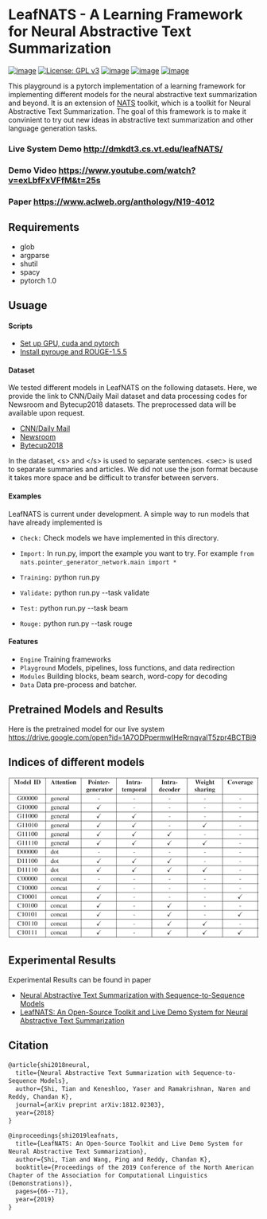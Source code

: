 # LeafNATS - A Learning Framework for Neural Abstractive Text Summarization

[![image](https://img.shields.io/badge/Made%20with-Python-1f425f.svg)](https://www.python.org/)
[![License: GPL v3](https://img.shields.io/badge/License-GPLv3-blue.svg)](https://www.gnu.org/licenses/gpl-3.0)
[![image](https://img.shields.io/github/contributors/Naereen/StrapDown.js.svg)](https://github.com/tshi04/LeafNATS/graphs/contributors)
[![image](https://img.shields.io/github/issues/Naereen/StrapDown.js.svg)](https://github.com/tshi04/LeafNATS/issues)
[![image](https://img.shields.io/badge/arXiv-1805.09461-red.svg?style=flat)](https://arxiv.org/abs/1812.02303)

This playground is a pytorch implementation of a learning framework for implementing different models for the neural abstractive text summarization and beyond. 
It is an extension of [NATS](https://github.com/tshi04/NATS) toolkit, which is a toolkit for Neural Abstractive Text Summarization. 
The goal of this framework is to make it convinient to try out new ideas in abstractive text summarization and other language generation tasks.

### Live System Demo http://dmkdt3.cs.vt.edu/leafNATS/

### Demo Video https://www.youtube.com/watch?v=exLbfFxVFfM&t=25s

### Paper https://www.aclweb.org/anthology/N19-4012

## Requirements

- glob
- argparse
- shutil
- spacy
- pytorch 1.0

## Usuage

#### Scripts

- [Set up GPU, cuda and pytorch](https://github.com/tshi04/LeafNATS/tree/master/LeafNATS/tools/config_server)
- [Install pyrouge and ROUGE-1.5.5](https://github.com/tshi04/LeafNATS/tree/master/LeafNATS/tools/rouge_package)

#### Dataset

We tested different models in LeafNATS on the following datasets. Here, we provide the link to CNN/Daily Mail dataset and data processing codes for Newsroom and Bytecup2018 datasets. The preprocessed data will be available upon request.
- [CNN/Daily Mail](https://github.com/abisee/pointer-generator)
- [Newsroom](https://github.com/tshi04/LeafNATS/tree/master/LeafNATS/tools/newsroom_process)
- [Bytecup2018](https://github.com/tshi04/LeafNATS/tree/master/LeafNATS/tools/bytecup_process)

In the dataset, \<s\> and \</s\> is used to separate sentences. \<sec\> is used to separate summaries and articles. We did not use the json format because it takes more space and be difficult to transfer between servers.

#### Examples

LeafNATS is current under development. A simple way to run models that have already implemented is
- ```Check:``` Check models we have implemented in this directory.

- ```Import:``` In run.py, import the example you want to try. For example ```from nats.pointer_generator_network.main import *```

- ```Training:``` python run.py

- ```Validate:``` python run.py --task validate

- ```Test:``` python run.py --task beam

- ```Rouge:``` python run.py --task rouge

#### Features

- ```Engine``` Training frameworks
- ```Playground``` Models, pipelines, loss functions, and data redirection
- ```Modules``` Building blocks, beam search, word-copy for decoding
- ```Data``` Data pre-process and batcher.

## Pretrained Models and Results
Here is the pretrained model for our live system 
https://drive.google.com/open?id=1A7ODPpermwIHeRrnqvalT5zpr4BCTBi9

## Indices of different models

<p align="left">
  <img src="figure/modelIndex.png" width="600" title="The Model" alt="Cannot Access">
</p>

## Experimental Results
Experimental Results can be found in paper
- [Neural Abstractive Text Summarization with Sequence-to-Sequence Models](https://arxiv.org/pdf/1812.02303.pdf)
- [LeafNATS: An Open-Source Toolkit and Live Demo System for Neural Abstractive Text Summarization](https://www.aclweb.org/anthology/N19-4012)

## Citation

```
@article{shi2018neural,
  title={Neural Abstractive Text Summarization with Sequence-to-Sequence Models},
  author={Shi, Tian and Keneshloo, Yaser and Ramakrishnan, Naren and Reddy, Chandan K},
  journal={arXiv preprint arXiv:1812.02303},
  year={2018}
}
```
```
@inproceedings{shi2019leafnats,
  title={LeafNATS: An Open-Source Toolkit and Live Demo System for Neural Abstractive Text Summarization},
  author={Shi, Tian and Wang, Ping and Reddy, Chandan K},
  booktitle={Proceedings of the 2019 Conference of the North American Chapter of the Association for Computational Linguistics (Demonstrations)},
  pages={66--71},
  year={2019}
}
```
